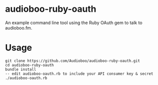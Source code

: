 audioboo-ruby-oauth
===================

An example command line tool using the Ruby OAuth gem to talk to audioboo.fm.

Usage
=====

```
git clone https://github.com/Audioboo/audioboo-ruby-oauth.git
cd audioboo-ruby-oauth
bundle install
-- edit audioboo-oauth.rb to include your API consumer key & secret
./audioboo-oauth.rb
```
